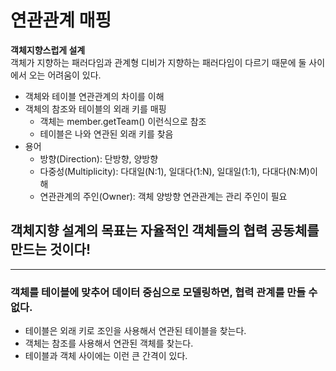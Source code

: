 # 연관관계 매핑

**객체지향스럽게 설계**  
객체가 지향하는 패러다임과 관계형 디비가 지향하는 패러다임이 다르기 때문에 둘 사이에서 오는 어려움이 있다.

- 객체와 테이블 연관관계의 차이를 이해
- 객체의 참조와 테이블의 외래 키를 매핑
    - 객체는 member.getTeam() 이런식으로 참조
    - 테이블은 나와 연관된 외래 키를 찾음
- 용어
  - 방향(Direction): 단방향, 양방향
  - 다중성(Multiplicity): 다대일(N:1), 일대다(1:N), 일대일(1:1), 다대다(N:M)이해
  - 연관관계의 주인(Owner): 객체 양방향 연관관계는 관리 주인이 필요



## 객체지향 설계의 목표는 자율적인 객체들의 협력 공동체를 만드는 것이다!

---


### 객체를 테이블에 맞추어 데이터 중심으로 모델링하면, 협력 관계를 만들 수 없다.
- 테이블은 외래 키로 조인을 사용해서 연관된 테이블을 찾는다.
- 객체는 참조를 사용해서 연관된 객체를 찾는다.
- 테이블과 객체 사이에는 이런 큰 간격이 있다.

